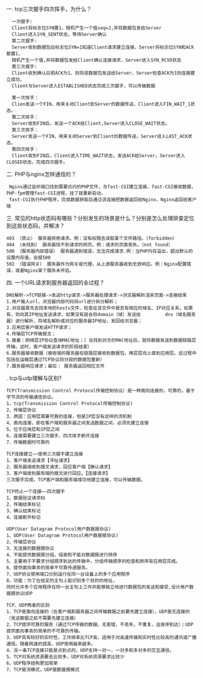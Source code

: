 一. tcp三次握手四次挥手，为什么？

      一次握手:
      Client将标志位SYN置1，随机产生一个值seq=J,并将数据包发给Server 
      Client进入SYN_SENT状态，等待Server确认
      第二次握手:
      Server收到数据包后标志位SYN=1知道Client请求建立连接，Server将标志位SYN和ACK都置1，
      随机产生一个值,并将数据包发给Client确认连接请求，Server进入SYN_RCVD状态
      第三次握手:
      Client收到确认后若ACK为1，则将该数据包发送给Server，Server检查ACK为1则连接建立成功，
      Client与Server进入ESTABLISHED状态完成三次握手，可以传输数据

      第一次挥手：
      Clien发送一个FIN，用来关闭Client到Server的数据传送，Client进入FIN_WAIT_1状态。
      第二次挥手：
      Server收到FIN后，发送一个ACK给Client,Server进入CLOSE_WAIT状态。
      第三次挥手：
      Server发送一个FIN，用来关闭Server到Client的数据传送，Server进入LAST_ACK状态。
      第四次挥手：
      Client收到FIN后，Client进入TIME_WAIT状态，发送ACK给Server，Server进入CLOSED状态，完成四次握手。
   
二. PHP与nginx怎样通信的？

     Nginx通过监听端口找到需要访问的PHP文件，与fast-CGI建立连接，fast-CGI接收数据，PHP-fpm管理fast-CGI进程，挂了就重新启动，
     fast-CGI执行PHP程序，完成数据获取后通过该连接把数据返回给Nginx，Nginx返回给客户端
     
三. 常见的http状态码有哪些？分别发生的场景是什么？分别是怎么处理排查定位到这些状态码，并解决？

    403 （禁止） 服务器拒绝请求。例：没有权限去读取某个文件路径。（forbidden）
    404 （未找到） 服务器找不到请求的网页。例：请求的页面丢失。（not found）
    500 （服务器内部错误） 服务器遇到错误，无法完成请求.例：当PHP内存溢出，超出默认的设置内存值，会报500
    502 （错误网关） 服务器作为网关或代理，从上游服务器收到无效响应。例：Nginx配置错误，或者Nginx某个服务未开启。
    
四. 一个URL请求到服务器返回的全过程？
    
    DNS解析->TCP链接->发送http请求->服务器处理请求->浏览器解析渲染页面->连接结束
    1.用户输入url，浏览器内部代码将url进行拆分解析；
    2.浏览器首先去找本地的hosts文件，检查在该文件中是否有相应的域名、IP对应关系，如果有，则向其IP地址发送请求，如果没有就会将domain（域）发送给         dns（域名服务器）进行解析，将域名解析成对应的服务器IP地址，发回给浏览器；
    3.应用层客户端发送HTTP请求；
    4.传输层TCP传输报文；
    5.接着：网络层IP协议查询MAC地址；（ 在找到对方的MAC地址后，就将数据发送到数据链路层传输。这时，客户端发送请求的阶段结束）
    6.服务器接收数据（接收端的服务器在链路层接收到数据包，再层层向上直到应用层。这过程中包括在运输层通过TCP协议将分段的数据包重新）
    7.服务器响应请求；最后： 服务器返回相应文件
. tcp与udp理解与区别?
    
    TCP(Transmission Control Protocol传输控制协议）是一种面向连接的，可靠的，基于字节流的传输通信协议。
    1、tcp(Transmission Control Protocol传输控制协议)
    2、传输层协议
    3、原因：应用层需要可靠的连接，但是IP层没有这样的流机制
    4、面向连接，即在客户端和服务器之间发送数据之间，必须先建立连接
    5、位于应用层和IP层之间
    6、连接需要建立三次握手、四次挥手断开连接
    7、传输数据时可靠的
    
    TCP连接建立——使用三次握手建立连接
    1、客户端发送请求【寻址请求】
    2、服务器端收到报文请求，回应客户端【确认请求】
    3、客户端收到服务端的报文进行回应。【连接请求】
    三次握手完成，TCP客户端和服务端成功地建立连接，可以传输数据。
    
    TCP终止一个连接——四次握手
    1、数据验证请求码
    2、传输结束标记
    3、确认结束标记
    4、连接断开标记
    
    UDP(User Datagram Protocol用户数据报协议)
    1、UDP(User Datagram Protocol用户数据报协议)
    2、传输层协议
    3、无连接的数据报协议
    4、不能提供数据报分组，组装和不能对数据报进行排序
    5、主要用于不要求分组顺序到达的传输中，分组传输顺序的检查和排序有应用层完成。
    6、提供面向事务的简单不可靠传递服务。
    7、UDP协议使用端口分别运行在同一台设备上的多个应用程序
    8、功能：为了在给定的主句上能识别多个目的的地址，
    同时允许多个应用程序在同一台主句上工作并能够独立地进行数据包的发送和接受,设计用户数据报协议UDP

    TCP、UDP两者的区别
    1、TCP是面向连接的（在客户端和服务器之间传输数据之前要先建立连接），UDP是无连接的（发送数据之前不需要先建立连接）
    2、TCP提供可靠的服务（通过TCP传输的数据。无差错，不丢失，不重复，且按序到达）；UDP提供面向事务的简单的不可靠的传输。
    3、UDP具有较好的实时性，工作效率比TCP高，适用于对高速传输和实时性比较高的通讯或广播通信。随着网速的提高，UDP使用越来越多。
    4、没一条TCP连接只能是点到点的，UDP支持一对一，一对多和多对多的交互通信。
    5、TCP对系统资源要去比较多，UDP对系统资源要求比较少
    6、UDP程序结构更加简单
    7、TCP是流模式，UDP是数据报模式
    
   


